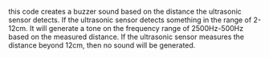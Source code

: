 this code creates a buzzer sound based on the distance the ultrasonic sensor detects. 
If the ultrasonic sensor detects something in the range of 2-12cm.
It will generate a tone on the frequency range of 2500Hz-500Hz based on the measured distance.
If the ultrasonic sensor measures the distance beyond 12cm, then no sound will be generated.
